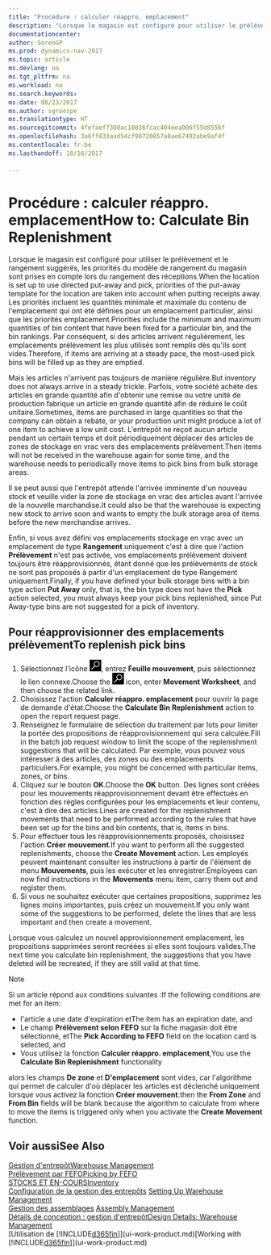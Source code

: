 ```yaml
---
title: "Procédure : calculer réappro. emplacement"
description: "Lorsque le magasin est configuré pour utiliser le prélèvement et le rangement suggérés, les priorités du modèle de rangement du magasin sont prises en compte lors du rangement des réceptions."
documentationcenter: 
author: SorenGP
ms.prod: dynamics-nav-2017
ms.topic: article
ms.devlang: na
ms.tgt_pltfrm: na
ms.workload: na
ms.search.keywords: 
ms.date: 08/23/2017
ms.author: sgroespe
ms.translationtype: HT
ms.sourcegitcommit: 4fefaef7380ac10836fcac404eea006f55d8556f
ms.openlocfilehash: 3a6ff833aad54cf98720857a8ae67492abe9af4f
ms.contentlocale: fr-be
ms.lasthandoff: 10/16/2017

---
```

# <a name="how-to-calculate-bin-replenishment"></a><span data-ttu-id="d126a-103">Procédure : calculer réappro. emplacement</span><span class="sxs-lookup"><span data-stu-id="d126a-103">How to: Calculate Bin Replenishment</span></span>
<span data-ttu-id="d126a-104">Lorsque le magasin est configuré pour utiliser le prélèvement et le rangement suggérés, les priorités du modèle de rangement du magasin sont prises en compte lors du rangement des réceptions.</span><span class="sxs-lookup"><span data-stu-id="d126a-104">When the location is set up to use directed put-away and pick, priorities of the put-away template for the location are taken into account when putting receipts away.</span></span> <span data-ttu-id="d126a-105">Les priorités incluent les quantités minimale et maximale du contenu de l'emplacement qui ont été définies pour un emplacement particulier, ainsi que les priorités emplacement.</span><span class="sxs-lookup"><span data-stu-id="d126a-105">Priorities include the minimum and maximum quantities of bin content that have been fixed for a particular bin, and the bin rankings.</span></span> <span data-ttu-id="d126a-106">Par conséquent, si des articles arrivent régulièrement, les emplacements prélèvement les plus utilisés sont remplis dès qu'ils sont vides.</span><span class="sxs-lookup"><span data-stu-id="d126a-106">Therefore, if items are arriving at a steady pace, the most-used pick bins will be filled up as they are emptied.</span></span>  

<span data-ttu-id="d126a-107">Mais les articles n'arrivent pas toujours de manière régulière.</span><span class="sxs-lookup"><span data-stu-id="d126a-107">But inventory does not always arrive in a steady trickle.</span></span> <span data-ttu-id="d126a-108">Parfois, votre société achète des articles en grande quantité afin d'obtenir une remise ou votre unité de production fabrique un article en grande quantité afin de réduire le coût unitaire.</span><span class="sxs-lookup"><span data-stu-id="d126a-108">Sometimes, items are purchased in large quantities so that the company can obtain a rebate, or your production unit might produce a lot of one item to achieve a low unit cost.</span></span> <span data-ttu-id="d126a-109">L'entrepôt ne reçoit aucun article pendant un certain temps et doit périodiquement déplacer des articles de zones de stockage en vrac vers des emplacements prélèvement.</span><span class="sxs-lookup"><span data-stu-id="d126a-109">Then items will not be received in the warehouse again for some time, and the warehouse needs to periodically move items to pick bins from bulk storage areas.</span></span>  

<span data-ttu-id="d126a-110">Il se peut aussi que l'entrepôt attende l'arrivée imminente d'un nouveau stock et veuille vider la zone de stockage en vrac des articles avant l'arrivée de la nouvelle marchandise.</span><span class="sxs-lookup"><span data-stu-id="d126a-110">It could also be that the warehouse is expecting new stock to arrive soon and wants to empty the bulk storage area of items before the new merchandise arrives.</span></span>  

<span data-ttu-id="d126a-111">Enfin, si vous avez défini vos emplacements stockage en vrac avec un emplacement de type **Rangement** uniquement c'est à dire que l'action **Prélèvement** n'est pas activée, vos emplacements prélèvement doivent toujours être réapprovisionnés, étant donné que les prélèvements de stock ne sont pas proposés à partir d'un emplacement de type Rangement uniquement.</span><span class="sxs-lookup"><span data-stu-id="d126a-111">Finally, if you have defined your bulk storage bins with a bin type action **Put Away** only, that is, the bin type does not have the **Pick** action selected, you must always keep your pick bins replenished, since Put Away-type bins are not suggested for a pick of inventory.</span></span>  

## <a name="to-replenish-pick-bins"></a><span data-ttu-id="d126a-112">Pour réapprovisionner des emplacements prélèvement</span><span class="sxs-lookup"><span data-stu-id="d126a-112">To replenish pick bins</span></span>  
1.  <span data-ttu-id="d126a-113">Sélectionnez l'icône ![Page ou état pour la recherche](media/ui-search/search_small.png "Page ou état pour la recherche"), entrez **Feuille mouvement**, puis sélectionnez le lien connexe.</span><span class="sxs-lookup"><span data-stu-id="d126a-113">Choose the ![Search for Page or Report](media/ui-search/search_small.png "Search for Page or Report icon") icon, enter **Movement Worksheet**, and then choose the related link.</span></span>  
2.  <span data-ttu-id="d126a-114">Choisissez l'action **Calculer réappro. emplacement** pour ouvrir la page de demande d'état.</span><span class="sxs-lookup"><span data-stu-id="d126a-114">Choose the **Calculate Bin Replenishment** action to open the report request page.</span></span>  
3.  <span data-ttu-id="d126a-115">Renseignez le formulaire de sélection du traitement par lots pour limiter la portée des propositions de réapprovisionnement qui sera calculée.</span><span class="sxs-lookup"><span data-stu-id="d126a-115">Fill in the batch job request window to limit the scope of the replenishment suggestions that will be calculated.</span></span> <span data-ttu-id="d126a-116">Par exemple, vous pouvez vous intéresser à des articles, des zones ou des emplacements particuliers.</span><span class="sxs-lookup"><span data-stu-id="d126a-116">For example, you might be concerned with particular items, zones, or bins.</span></span>  
4.  <span data-ttu-id="d126a-117">Cliquez sur le bouton **OK**.</span><span class="sxs-lookup"><span data-stu-id="d126a-117">Choose the **OK** button.</span></span> <span data-ttu-id="d126a-118">Des lignes sont créées pour les mouvements réapprovisionnement devant être effectués en fonction des règles configurées pour les emplacements et leur contenu, c'est à dire des articles.</span><span class="sxs-lookup"><span data-stu-id="d126a-118">Lines are created for the replenishment movements that need to be performed according to the rules that have been set up for the bins and bin contents, that is, items in bins.</span></span>  
5.  <span data-ttu-id="d126a-119">Pour effectuer tous les réapprovisionnements proposés, choisissez l'action **Créer mouvement**.</span><span class="sxs-lookup"><span data-stu-id="d126a-119">If you want to perform all the suggested replenishments, choose the **Create Movement** action.</span></span> <span data-ttu-id="d126a-120">Les employés peuvent maintenant consulter les instructions à partir de l'élément de menu **Mouvements**, puis les exécuter et les enregistrer.</span><span class="sxs-lookup"><span data-stu-id="d126a-120">Employees can now find instructions in the **Movements** menu item, carry them out and register them.</span></span>  
6.  <span data-ttu-id="d126a-121">Si vous ne souhaitez exécuter que certaines propositions, supprimez les lignes moins importantes, puis créez un mouvement.</span><span class="sxs-lookup"><span data-stu-id="d126a-121">If you only want some of the suggestions to be performed, delete the lines that are less important and then create a movement.</span></span>  

<span data-ttu-id="d126a-122">Lorsque vous calculez un nouvel approvisionnement emplacement, les propositions supprimées seront recréées si elles sont toujours valides.</span><span class="sxs-lookup"><span data-stu-id="d126a-122">The next time you calculate bin replenishment, the suggestions that you have deleted will be recreated, if they are still valid at that time.</span></span>  

> [!NOTE]  
>  <span data-ttu-id="d126a-123">Si un article répond aux conditions suivantes :</span><span class="sxs-lookup"><span data-stu-id="d126a-123">If the following conditions are met for an item:</span></span>  
>   
>  -   <span data-ttu-id="d126a-124">l'article a une date d'expiration et</span><span class="sxs-lookup"><span data-stu-id="d126a-124">The item has an expiration date, and</span></span>  
> -   <span data-ttu-id="d126a-125">Le champ **Prélèvement selon FEFO** sur la fiche magasin doit être sélectionné, et</span><span class="sxs-lookup"><span data-stu-id="d126a-125">The **Pick According to FEFO** field on the location card is selected, and</span></span>  
> -   <span data-ttu-id="d126a-126">Vous utilisez la fonction **Calculer réappro. emplacement**,</span><span class="sxs-lookup"><span data-stu-id="d126a-126">You use the **Calculate Bin Replenishment** functionality</span></span>  
>   
>  <span data-ttu-id="d126a-127">alors les champs **De zone** et **D'emplacement** sont vides, car l'algorithme qui permet de calculer d'où déplacer les articles est déclenché uniquement lorsque vous activez la fonction **Créer mouvement**.</span><span class="sxs-lookup"><span data-stu-id="d126a-127">then the **From Zone** and **From Bin** fields will be blank because the algorithm to calculate from where to move the items is triggered only when you activate the **Create Movement** function.</span></span>  

## <a name="see-also"></a><span data-ttu-id="d126a-128">Voir aussi</span><span class="sxs-lookup"><span data-stu-id="d126a-128">See Also</span></span>  
[<span data-ttu-id="d126a-129">Gestion d'entrepôt</span><span class="sxs-lookup"><span data-stu-id="d126a-129">Warehouse Management</span></span>](warehouse-manage-warehouse.md)  
[<span data-ttu-id="d126a-130">Prélèvement par FEFO</span><span class="sxs-lookup"><span data-stu-id="d126a-130">Picking by FEFO</span></span>](warehouse-picking-by-fefo.md)  
[<span data-ttu-id="d126a-131">STOCKS ET EN-COURS</span><span class="sxs-lookup"><span data-stu-id="d126a-131">Inventory</span></span>](inventory-manage-inventory.md)  
<span data-ttu-id="d126a-132">[Configuration de la gestion des entrepôts](warehouse-setup-warehouse.md)   </span><span class="sxs-lookup"><span data-stu-id="d126a-132">[Setting Up Warehouse Management](warehouse-setup-warehouse.md)   </span></span>  
<span data-ttu-id="d126a-133">[Gestion des assemblages](assembly-assemble-items.md)  </span><span class="sxs-lookup"><span data-stu-id="d126a-133">[Assembly Management](assembly-assemble-items.md)  </span></span>  
[<span data-ttu-id="d126a-134">Détails de conception : gestion d'entrepôt</span><span class="sxs-lookup"><span data-stu-id="d126a-134">Design Details: Warehouse Management</span></span>](design-details-warehouse-management.md)  
<span data-ttu-id="d126a-135">[Utilisation de [!INCLUDE[d365fin](includes/d365fin_md.md)]](ui-work-product.md)</span><span class="sxs-lookup"><span data-stu-id="d126a-135">[Working with [!INCLUDE[d365fin](includes/d365fin_md.md)]](ui-work-product.md)</span></span>

